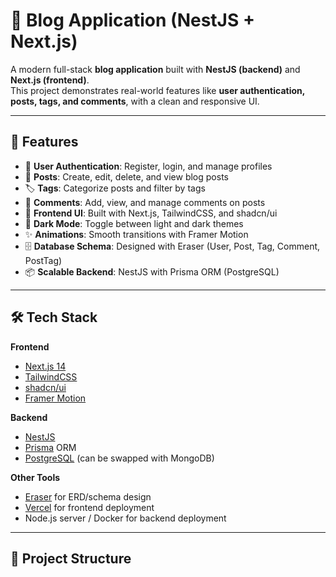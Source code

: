 # 📖 Blog Application (NestJS + Next.js)

A modern full-stack **blog application** built with **NestJS (backend)** and **Next.js (frontend)**.  
This project demonstrates real-world features like **user authentication, posts, tags, and comments**, with a clean and responsive UI.  

---

## 🚀 Features

- 🔐 **User Authentication**: Register, login, and manage profiles  
- 📝 **Posts**: Create, edit, delete, and view blog posts  
- 🏷️ **Tags**: Categorize posts and filter by tags  
- 💬 **Comments**: Add, view, and manage comments on posts  
- 🎨 **Frontend UI**: Built with Next.js, TailwindCSS, and shadcn/ui  
- 🌙 **Dark Mode**: Toggle between light and dark themes  
- ✨ **Animations**: Smooth transitions with Framer Motion  
- 🗄️ **Database Schema**: Designed with Eraser (User, Post, Tag, Comment, PostTag)  
- 📦 **Scalable Backend**: NestJS with Prisma ORM (PostgreSQL)  

---

## 🛠 Tech Stack

**Frontend**  
- [Next.js 14](https://nextjs.org/)  
- [TailwindCSS](https://tailwindcss.com/)  
- [shadcn/ui](https://ui.shadcn.com/)  
- [Framer Motion](https://www.framer.com/motion/)  

**Backend**  
- [NestJS](https://nestjs.com/)  
- [Prisma](https://www.prisma.io/) ORM  
- [PostgreSQL](https://www.postgresql.org/) (can be swapped with MongoDB)  

**Other Tools**  
- [Eraser](https://eraser.io/) for ERD/schema design  
- [Vercel](https://vercel.com/) for frontend deployment  
- Node.js server / Docker for backend deployment  

---

## 📂 Project Structure

